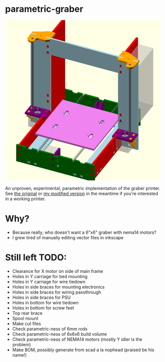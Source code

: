# parametric-graber

![rendered picture of printer](assembly.png)

An unproven, experimental, parametric implementation of the graber printer.  See [the original](https://github.com/sgraber/Graber) or [my modified version](https://github.com/elliotf/Graber/tree/24x18_layout/24x18) in the meantime if you're interested in a working printer.

# Why?

* Because really, who doesn't want a 6"x6" graber with nema14 motors?
* I grew tired of manually editing vector files in inkscape

# Still left TODO:

* Clearance for X motor on side of main frame
* Holes in Y carriage for bed mounting
* Holes in Y carriage for wire tiedown
* Holes in side braces for mounting electronics
* Holes in side braces for wiring passthrough
* Holes in side braces for PSU
* Holes in bottom for wire tiedown
* Holes in bottom for screw feet
* Top rear brace
* Spool mount
* Make cut files
* Check parametric-ness of 6mm rods
* Check parametric-ness of 6x6x6 build volume
* Check parametric-ness of NEMA14 motors (mostly Y idler is the problem)
* Make BOM, possibly generate from scad a la nophead (praised be his name!)
